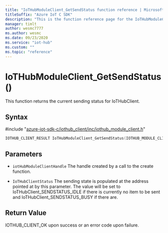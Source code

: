 ```yaml
---                             
title: "IoTHubModuleClient_GetSendStatus function reference | Microsoft Docs" 
titleSuffix: "Azure IoT C SDK"            
description: "This is the function reference page for the IoTHubModuleClient_GetSendStatus() function in the Azure IoT C SDK. This SDK is used with Azure IoT Hub and Azure IoT Hub Device Provisioning Service"            
manager: timlt                 
author: wesmc7777              
ms.author: wesmc               
ms.date: 09/23/2020                    
ms.service: "iot-hub"             
ms.custom: ""                
ms.topic: "reference"        
---                            
```


# IoTHubModuleClient_GetSendStatus()

This function returns the current sending status for IoTHubClient.

## Syntax

\#include "[azure-iot-sdk-c/iothub_client/inc/iothub_module_client.h](../iothub-module-client-h.md)"  
```C
IOTHUB_CLIENT_RESULT IoTHubModuleClient_GetSendStatus(IOTHUB_MODULE_CLIENT_HANDLE  MU_IFCOMMA2);
```

## Parameters
* `iotHubModuleClientHandle` The handle created by a call to the create function. 

* `IoTHubClientStatus` The sending state is populated at the address pointed at by this parameter. The value will be set to IoTHubClient_SENDSTATUS_IDLE if there is currently no item to be sent and IoTHubClient_SENDSTATUS_BUSY if there are.

## Return Value
IOTHUB_CLIENT_OK upon success or an error code upon failure.

